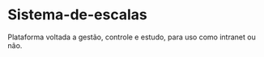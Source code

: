 # Sistema-de-escalas

Plataforma voltada a gestão, controle e estudo, para uso como intranet ou não.
